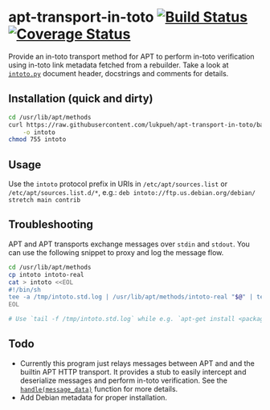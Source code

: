 # apt-transport-in-toto [![Build Status](https://travis-ci.com/in-toto/apt-transport-in-toto.svg?branch=develop)](https://travis-ci.com/in-toto/apt-transport-in-toto) [![Coverage Status](https://coveralls.io/repos/github/in-toto/apt-transport-in-toto/badge.svg?branch=develop)](https://coveralls.io/github/in-toto/apt-transport-in-toto?branch=develop)

Provide an in-toto transport method for APT to perform in-toto verification
using in-toto link metadata fetched from a rebuilder. Take a look at
[`intoto.py`](intoto.py) document header, docstrings and comments for details.

## Installation (quick and dirty)
```bash
cd /usr/lib/apt/methods
curl https://raw.githubusercontent.com/lukpueh/apt-transport-in-toto/basic-transport-wip/intoto.py\
    -o intoto
chmod 755 intoto
```

## Usage
Use the `intoto` protocol prefix in URIs in `/etc/apt/sources.list` or
`/etc/apt/sources.list.d/*`, e.g.:
`deb intoto://ftp.us.debian.org/debian/ stretch main contrib`


## Troubleshooting
APT and APT transports exchange messages over `stdin` and `stdout`. You can use
the following snippet to proxy and log the message flow.
```bash
cd /usr/lib/apt/methods
cp intoto intoto-real
cat > intoto <<EOL
#!/bin/sh
tee -a /tmp/intoto.std.log | /usr/lib/apt/methods/intoto-real "$@" | tee -a /tmp/intoto.std.log
EOL

# Use `tail -f /tmp/intoto.std.log` while e.g. `apt-get install <package>`
```


## Todo
- Currently this program just relays messages between APT and and the builtin
  APT HTTP transport. It provides a stub to easily intercept and deserialize
  messages and perform in-toto verification. See the
  [`handle(message_data)`](intoto.py#L388-459) function for more details.
- Add Debian metadata for proper installation.

